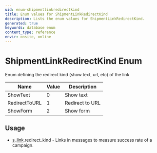 ```yaml
---
uid: enum-shipmentlinkredirectkind
title: Enum values for ShipmentLinkRedirectKind
description: Lists the enum values for ShipmentLinkRedirectKind.
generated: true
keywords: database enum
content_type: reference
envir: onsite, online
---
```


# ShipmentLinkRedirectKind Enum

Enum defining the redirect kind (show text, url, etc) of the link

| Name | Value | Description |
|------|-------|-------------|
|ShowText|0|Show text|
|RedirectToURL|1|Redirect to URL|
|ShowForm|2|Show form|

## Usage

* [s_link](../s-link.md).redirect_kind - Links in messages to measure success rate of a campaign.
